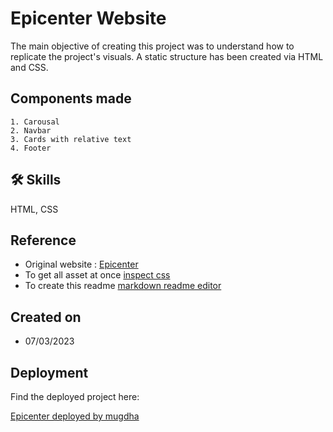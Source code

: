 # Epicenter Website

The main objective of creating this project was to understand how to replicate the project's visuals. A static structure has been created via HTML and CSS.

## Components made

    1. Carousal
    2. Navbar
    3. Cards with relative text
    4. Footer
    
## 🛠 Skills
 HTML, CSS

## Reference

 - Original website : [Epicenter](https://epicenter.tech/)
 - To get all asset at once [inspect css](https://chrome.google.com/webstore/detail/inspect-css/fbopfffegfehobgoommphghohinpkego)
 - To create this readme [markdown readme editor ](https://readme.so/editor)

## Created on 

- 07/03/2023



## Deployment

Find the deployed project here:

  [Epicenter deployed by mugdha](https://epicenter-by-mugdha.netlify.app/)

